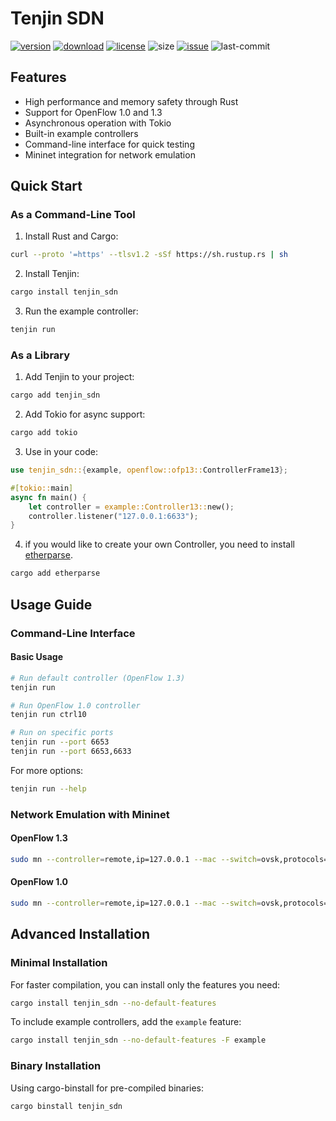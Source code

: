 # Tenjin SDN

[![version]](https://crates.io/crates/tenjin_sdn)
[![download]](https://crates.io/crates/tenjin_sdn)
[![license]](LICENSE)
![size]
[![issue]](https://github.com/Arikato111/Tenjin/issues)
![last-commit]

[last-commit]: https://img.shields.io/github/last-commit/Arikato111/Tenjin
[size]: https://img.shields.io/crates/size/tenjin_sdn
[issue]: https://img.shields.io/github/issues/Arikato111/Tenjin
[license]: https://img.shields.io/github/license/Arikato111/Tenjin
[download]: https://img.shields.io/crates/d/tenjin_sdn
[version]: https://img.shields.io/crates/v/tenjin_sdn

## Features

- High performance and memory safety through Rust
- Support for OpenFlow 1.0 and 1.3
- Asynchronous operation with Tokio
- Built-in example controllers
- Command-line interface for quick testing
- Mininet integration for network emulation

## Quick Start

### As a Command-Line Tool

1. Install Rust and Cargo:

```bash
curl --proto '=https' --tlsv1.2 -sSf https://sh.rustup.rs | sh
```

2. Install Tenjin:

```bash
cargo install tenjin_sdn
```

3. Run the example controller:

```bash
tenjin run
```

### As a Library

1. Add Tenjin to your project:

```bash
cargo add tenjin_sdn
```

2. Add Tokio for async support:

```bash
cargo add tokio
```

3. Use in your code:

```rust
use tenjin_sdn::{example, openflow::ofp13::ControllerFrame13};

#[tokio::main]
async fn main() {
    let controller = example::Controller13::new();
    controller.listener("127.0.0.1:6633");
}
```
4. if you would like to create your own Controller, you need to install [etherparse](https://crates.io/crates/etherparse).

```bash
cargo add etherparse
```

## Usage Guide

### Command-Line Interface

#### Basic Usage

```bash
# Run default controller (OpenFlow 1.3)
tenjin run

# Run OpenFlow 1.0 controller
tenjin run ctrl10

# Run on specific ports
tenjin run --port 6653
tenjin run --port 6653,6633
```

For more options:

```bash
tenjin run --help
```

### Network Emulation with Mininet

#### OpenFlow 1.3

```bash
sudo mn --controller=remote,ip=127.0.0.1 --mac --switch=ovsk,protocols=OpenFlow13 --topo=tree,2
```

#### OpenFlow 1.0

```bash
sudo mn --controller=remote,ip=127.0.0.1 --mac --switch=ovsk,protocols=OpenFlow10 --topo=tree,2
```

## Advanced Installation

### Minimal Installation

For faster compilation, you can install only the features you need:

```bash
cargo install tenjin_sdn --no-default-features
```

To include example controllers, add the `example` feature:

```bash
cargo install tenjin_sdn --no-default-features -F example
```

### Binary Installation

Using cargo-binstall for pre-compiled binaries:

```bash
cargo binstall tenjin_sdn
```
